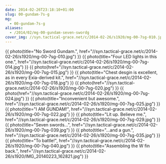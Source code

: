 ```yaml
---
date: 2014-02-26T23:18:10+01:00
slug: 00-gundam-7s-g
mg:
  - 00-gundam-7s-g
aliases:
  - /2014/02/mg-00-gundam-seven-swordg
cover_img: //syn.tactical-grace.net/c/2014-02-26/s1920/mg-00-7sg-010.jpg
---
```

{{ photo(title="No Sword Gundam.", href="//syn.tactical-grace.net/c/2014-02-26/s1920/mg-00-7sg-010.jpg") }}
{{ photo(title="Four LED lights in this one.", href="//syn.tactical-grace.net/c/2014-02-26/s1920/mg-00-7sg-014.jpg") }}
{{ photo(href="//syn.tactical-grace.net/c/2014-02-26/s1920/mg-00-7sg-015.jpg") }}
{{ photo(title="Chest desgin is excellent, as in every Exia-derived kit.", href="//syn.tactical-grace.net/c/2014-02-26/s1920/mg-00-7sg-018.jpg") }}
{{ photo(href="//syn.tactical-grace.net/c/2014-02-26/s1920/mg-00-7sg-020.jpg") }}
{{ photo(href="//syn.tactical-grace.net/c/2014-02-26/s1920/mg-00-7sg-024.jpg") }}
{{ photo(title="Inconvenient but awesome.", href="//syn.tactical-grace.net/c/2014-02-26/s1920/mg-00-7sg-025.jpg") }}
{{ photo(title="I AM GUNDAM!", href="//syn.tactical-grace.net/c/2014-02-26/s1920/mg-00-7sg-022.jpg") }}
{{ photo(title="Lit up. Believe me.", href="//syn.tactical-grace.net/c/2014-02-26/s1920/mg-00-7sg-029.jpg") }}
{{ photo(title="Seven swords...", href="//syn.tactical-grace.net/c/2014-02-26/s1920/mg-00-7sg-039.jpg") }}
{{ photo(title="...and a gun.", href="//syn.tactical-grace.net/c/2014-02-26/s1920/mg-00-7sg-035.jpg") }}
{{ photo(title="To battle!", href="//syn.tactical-grace.net/c/2014-02-26/s1920/mg-00-7sg-040.jpg") }}
{{ photo(title="Assembling the W fin back.", href="//syn.tactical-grace.net/c/2014-02-26/s1920/IMG_20140223_162821.jpg") }}
